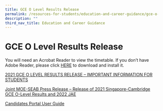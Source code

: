 ```yaml
---
title: GCE O Level Results Release
permalink: /resources-for-students/education-and-career-guidance/gce-o-level-results-release/permalink/
description: ""
third_nav_title: Education and Career Guidance
---
```

GCE O Level Results Release
===========================

You will need an Acrobat Reader to view the timetable. If you don’t have Adobe Reader, please click [HERE](http://get.adobe.com/uk/reader/) to download and install it.

[2021 GCE O LEVEL RESULTS RELEASE – IMPORTANT INFORMATION FOR STUDENTS](/files/2021%20GCE%20O%20LEVEL%20RESULTS%20RELEASE%20–%20IMPORTANT%20INFORMATION%20FOR%20STUDENTS.pdf)

[Joint MOE-SEAB Press Release – Release of 2021 Singapore-Cambridge GCE O-Level Results and 2022 JAE](/files/Joint%20MOE.pdf)

[Candidates Portal User Guide](/files/Candidates-Portal-User-Guide.pdf)